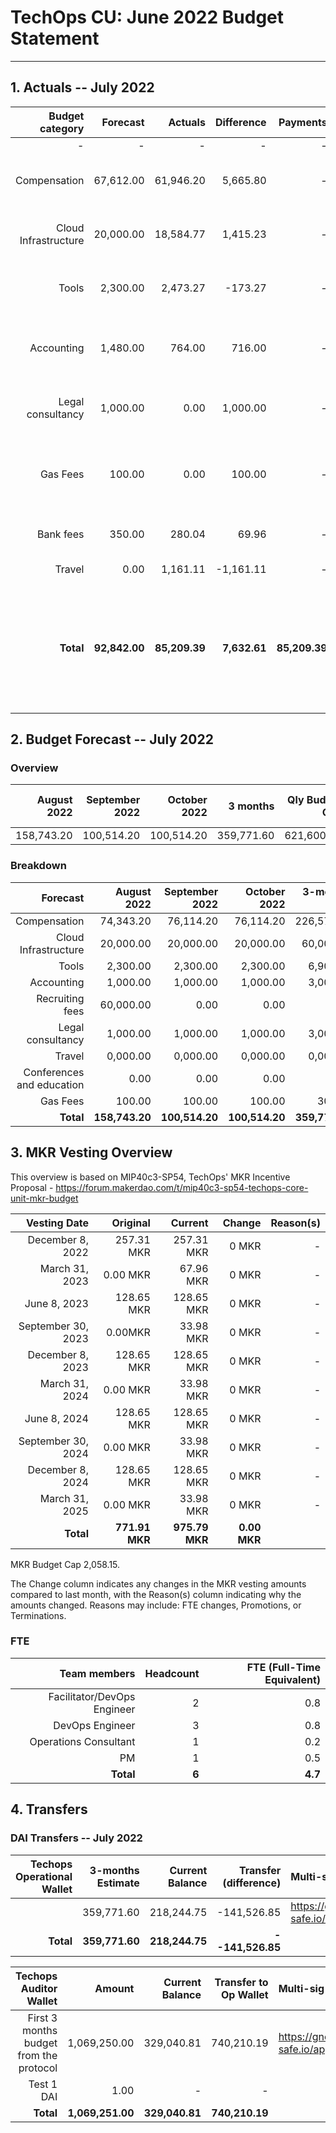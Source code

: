 # TechOps CU: June 2022 Budget Statement

---

## 1. Actuals -- July 2022

|Budget category|Forecast|Actuals|Difference|Payments|Difference reason(s)|
|------------:|---------:|---------:|-------:|-----------------:|-------------:|
|-|-|-|-|-|-|
|Compensation|67,612.00|61,946.20|5,665.80|-|New joiner started only on 1st of August|
|Cloud Infrastructure|20,000.00|18,584.77|1,415.23|-|AWS bills depend on usage that month|
|Tools|2,300.00|2,473.27|-173.27|-|Some tools bills depend on usage that month|
|Accounting|1,480.00|764.00|716.00|-|Sent less funds to Accountable than expected|
|Legal consultancy|1,000.00|0.00|1,000.00|-|Expected to be charged for legal services|
|Gas Fees|100.00|0.00|100.00|-|No gas costs due to big gas investment the previous month|
|Bank fees|350.00|280.04|69.96|-|Expected higher bank fees|
|Travel|0.00|1,161.11|-1,161.11|-|CU facilitator trainings|
|**Total**|**92,842.00**|**85,209.39**|**7,632.61**|**85,209.39**|**Difference between Actuals total and Payments total due to positive balance with Accountable**|

## 2. Budget Forecast -- July 2022

### Overview

|August 2022|September 2022|October 2022|3 months|Qly Budget Cap|Monthly Budget Cap|Annual Budget Cap + Buffer|
|------------:|---------:|---------:|-------:|-----------------:|-------------:|-------------------------:|
|158,743.20|100,514.20|100,514.20|359,771.60|621,600.00|207,200.00|2,486,400.00|

### Breakdown
|Forecast|August 2022|September 2022|October 2022|3-months Total|Qly Budget Cap|
|------------:|---------:|---------:|-------:|-----------------:|-------------:|
|Compensation|74,343.20|76,114.20|76,114.20|226,571.60|218,000.00|
|Cloud Infrastructure|20,000.00|20,000.00|20,000.00|60,000.00|171,000.00|
|Tools|2,300.00|2,300.00|2,300.00|6,900.00|13,500.00|
|Accounting|1,000.00|1,000.00|1,000.00|3,000.00|7,500.00|
|Recruiting fees|60,000.00|0.00|0.00|0.00|15,000.00|
|Legal consultancy|1,000.00|1,000.00|1,000.00|3,000.00|12,500.00|
|Travel|0,000.00|0,000.00|0,000.00|0,000.00|15,750.00|
|Conferences and education|0.00|0.00|0.00|0.00|4,500.00|
|Gas Fees|100.00|100.00|100.00|300.00|-|
|**Total**|**158,743.20**|**100,514.20**|**100,514.20**|**359,771.60**|**453,250.00**|


## 3. MKR Vesting Overview

This overview is based on MIP40c3-SP54, TechOps' MKR Incentive Proposal - https://forum.makerdao.com/t/mip40c3-sp54-techops-core-unit-mkr-budget

|Vesting Date|Original|Current|Change|Reason(s)|
|---------------:|---------:|---------:|-------:|-----------------:|
|December 8, 2022|257.31 MKR|257.31 MKR|0 MKR|-|
|March 31, 2023|0.00 MKR|67.96 MKR|0 MKR|-|
|June 8, 2023|128.65 MKR|128.65 MKR|0 MKR|-|
|September 30, 2023|0.00MKR|33.98 MKR|0 MKR|-|
|December 8, 2023|128.65 MKR|128.65 MKR|0 MKR|-|
|March 31, 2024|0.00 MKR|33.98 MKR|0 MKR|-|
|June 8, 2024|128.65 MKR|128.65 MKR|0 MKR|-|
|September 30, 2024|0.00 MKR|33.98 MKR|0 MKR|-|
|December 8, 2024|128.65 MKR|128.65 MKR|0 MKR|-|
|March 31, 2025|0.00 MKR|33.98 MKR|0 MKR|-|
|**Total**|**771.91 MKR**|**975.79 MKR**|**0.00 MKR**||

MKR Budget Cap 2,058.15.

The Change column indicates any changes in the MKR vesting amounts compared to last month, with the Reason(s) column indicating why the amounts changed. Reasons may include: FTE changes, Promotions, or Terminations.

### FTE

|Team members|Headcount|FTE (Full-Time Equivalent)|
|---------------:|---------:|---------:|
|Facilitator/DevOps Engineer|2|0.8|
|DevOps Engineer|3|0.8|
|Operations Consultant|1|0.2|
|PM|1|0.5|
|**Total**|**6**|**4.7**|

## 4. Transfers

### DAI Transfers -- July 2022

|Techops Operational Wallet|3-months Estimate|Current Balance|Transfer (difference)|Multi-sig Address|
|------------------------------:|---------:|---------:|-------:|:-----------------|
||359,771.60|218,244.75|-141,526.85|https://gnosis-safe.io/app/eth:0x1a3DA79ee7dB30466cA752DE6a75DEf5e635b2f6/balances|
|**Total**|**359,771.60**|**218,244.75**|**--141,526.85**||


|Techops Auditor Wallet|Amount|Current Balance|Transfer to Op Wallet|Multi-sig Address|
|------------------------------:|---------:|---------:|-------:|:-----------------|
|First 3 months budget from the protocol|1,069,250.00|329,040.81|740,210.19|https://gnosis-safe.io/app/eth:0x2dC0420A736D1F40893B9481D8968E4D7424bC0B/balances|
|Test 1 DAI|1.00|-|-||
|**Total**|**1,069,251.00**|**329,040.81**|**740,210.19**|
